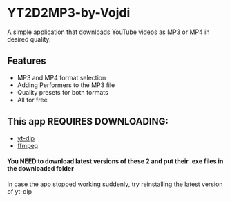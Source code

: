 # YT2D2MP3-by-Vojdi

A simple application that downloads YouTube videos as MP3 or MP4 in desired quality.

## Features

- MP3 and MP4 format selection
- Adding Performers to the MP3 file
- Quality presets for both formats
- All for free



## This app REQUIRES DOWNLOADING:

- [yt-dlp](https://github.com/yt-dlp/yt-dlp)
- [ffmpeg](https://www.gyan.dev/ffmpeg/builds)

#### You NEED to download latest versions of these 2 and put their .exe files in the downloaded folder
In case the app stopped working suddenly, try reinstalling the latest version of yt-dlp



